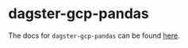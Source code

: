 # dagster-gcp-pandas

The docs for `dagster-gcp-pandas` can be found
[here](https://docs.dagster.io/api/python-api/libraries/dagster-gcp-pandas).
